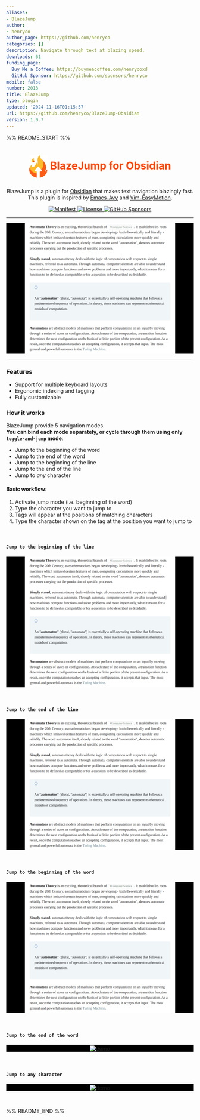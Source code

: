 ```yaml
---
aliases:
- BlazeJump
author:
- henryco
author_page: https://github.com/henryco
categories: []
description: Navigate through text at blazing speed.
downloads: 61
funding_page:
  Buy Me a Coffee: https://buymeacoffee.com/henrycoxd
  GitHub Sponsor: https://github.com/sponsors/henryco
mobile: false
number: 2013
title: BlazeJump
type: plugin
updated: '2024-11-16T01:15:57'
url: https://github.com/henryco/BlazeJump-Obsidian
version: 1.0.7
---
```


%% README_START %%

<h1 align="center" style="color: orangered;">

<img alt="" align="center" height="60" width="50" src="https://github.com/henryco/BlazeJump-Obsidian/blob/master/doc/logo.png?raw=true"> BlazeJump for Obsidian</h1>

<p align="center">
    BlazeJump is a plugin for <a href="https://obsidian.md">Obsidian</a> that makes text navigation blazingly fast. <br/>
    This plugin is inspired by <a href="https://github.com/abo-abo/avy"> Emacs-Avy</a> and
    <a href="https://github.com/Lokaltog/vim-easymotion"> Vim-EasyMotion</a>.
</p>

<div align="center">
  <a href="https://github.com/henryco/BlazeJump-Obsidian/releases/latest">
    <img src="https://img.shields.io/github/manifest-json/v/henryco/BlazeJump-Obsidian?color=crimson" alt="Manifest">
  </a>

  <a href="https://github.com/henryco/BlazeJump-Obsidian/blob/master/LICENSE">
    <img src="https://img.shields.io/github/license/henryco/BlazeJump-Obsidian" alt="License">
  </a>

  <a href="https://github.com/sponsors/henryco">
    <img alt="GitHub Sponsors" src="https://img.shields.io/github/sponsors/henryco?color=purple">
  </a>
</div>

---

<p align="center" style="background: black">
  <img src="https://github.com/henryco/BlazeJump-Obsidian/blob/master/doc/s1.gif?raw=true" height="350" width="auto" alt="demo" align="center">
</p>

---

### Features
* Support for multiple keyboard layouts
* Ergonomic indexing and tagging
* Fully customizable

### How it works
BlazeJump provide 5 navigation modes. </br>
**You can bind each mode separately, or cycle through them using only `toggle-and-jump` mode**:
* Jump to the beginning of the word
* Jump to the end of the word
* Jump to the beginning of the line
* Jump to the end of the line
* Jump to *any* character


#### Basic workflow:
1. Activate jump mode (i.e. beginning of the word)
2. Type the character you want to jump to
3. Tags will appear at the positions of matching characters
4. Type the character shown on the tag at the position you want to jump to

<br/>

#### **`Jump to the beginning of the line`**
<p align="center" style="background: black">
  <img src="https://github.com/henryco/BlazeJump-Obsidian/blob/master/doc/line_s1.gif?raw=true" height="350" width="auto" alt="demo" align="center">
</p>
<br/>

#### **`Jump to the end of the line`**
<p align="center" style="background: black">
  <img src="https://github.com/henryco/BlazeJump-Obsidian/blob/master/doc/line_e1.gif?raw=true" height="350" width="auto" alt="demo" align="center">
</p>
<br/>

#### **`Jump to the beginning of the word`**
<p align="center" style="background: black">
  <img src="https://github.com/henryco/BlazeJump-Obsidian/blob/master/doc/s1.gif?raw=true" height="350" width="auto" alt="demo" align="center">
</p>
<br/>

#### **`Jump to the end of the word`**
<p align="center" style="background: black">
  <img src="https://github.com/henryco/BlazeJump-Obsidian/blob/master/doc/e2.gif?raw=true" height="350" width="auto" alt="demo" align="center">
</p>
<br/>

#### **`Jump to any character`**
<p align="center" style="background: black">
  <img src="https://github.com/henryco/BlazeJump-Obsidian/blob/master/doc/any2.gif?raw=true" height="350" width="auto" alt="demo" align="center">
</p>
<br/>



%% README_END %%
